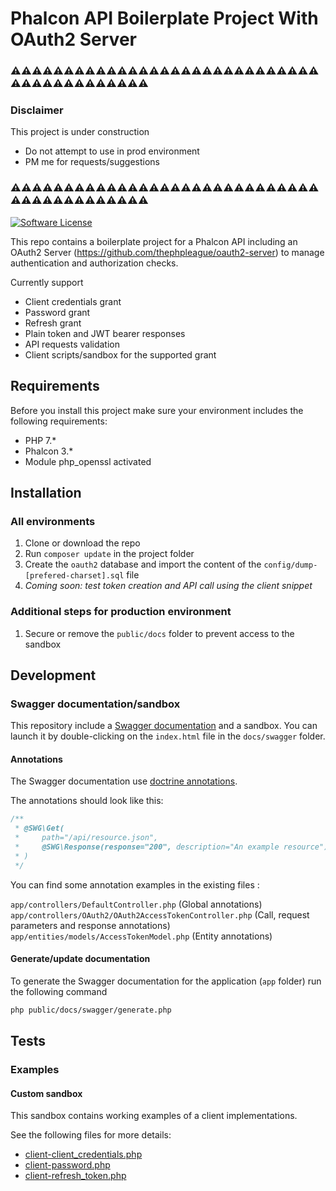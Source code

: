 # Phalcon API Boilerplate Project With OAuth2 Server

### :warning::warning::warning::warning::warning::warning::warning::warning::warning::warning::warning::warning::warning::warning::warning::warning::warning::warning::warning::warning::warning::warning::warning::warning::warning::warning::warning::warning::warning::warning::warning::warning::warning::warning::warning::warning::warning::warning::warning::warning::warning::warning:
### Disclaimer

This project is under construction
* Do not attempt to use in prod environment
* PM me for requests/suggestions

### :warning::warning::warning::warning::warning::warning::warning::warning::warning::warning::warning::warning::warning::warning::warning::warning::warning::warning::warning::warning::warning::warning::warning::warning::warning::warning::warning::warning::warning::warning::warning::warning::warning::warning::warning::warning::warning::warning::warning::warning::warning::warning:

[![Software License](https://img.shields.io/badge/license-MIT-blue.svg)](LICENSE)

This repo contains a boilerplate project for a Phalcon API including an OAuth2 Server 
(https://github.com/thephpleague/oauth2-server) to manage authentication and authorization checks.

Currently support
* Client credentials grant
* Password grant
* Refresh grant
* Plain token and JWT bearer responses
* API requests validation
* Client scripts/sandbox for the supported grant

## Requirements

Before you install this project make sure your environment includes the following requirements:

* PHP 7.*
* Phalcon 3.*
* Module php_openssl activated

## Installation

### All environments

1) Clone or download the repo
2) Run `composer update` in the project folder
3) Create the `oauth2` database and import the content of the `config/dump-[prefered-charset].sql` file
4) *Coming soon: test token creation and API call using the client snippet* 

### Additional steps for production environment

1) Secure or remove the `public/docs` folder to prevent access to the sandbox

## Development

### Swagger documentation/sandbox

This repository include a [Swagger documentation](http://swagger.io/) and a sandbox. You can launch it by double-clicking on the `index.html` file in 
the `docs/swagger` folder. 

#### Annotations

The Swagger documentation use [doctrine annotations](http://doctrine-common.readthedocs.io/en/latest/reference/annotations.html).  

The annotations should look like this:
```php
/**
 * @SWG\Get(
 *     path="/api/resource.json",
 *     @SWG\Response(response="200", description="An example resource")
 * )
 */
``` 

You can find some annotation examples in the existing files :

`app/controllers/DefaultController.php` (Global annotations)  
`app/controllers/OAuth2/OAuth2AccessTokenController.php` (Call, request parameters and response annotations)  
`app/entities/models/AccessTokenModel.php` (Entity annotations)  


#### Generate/update documentation

To generate the Swagger documentation for the application (`app` folder) run the following command

```bash
php public/docs/swagger/generate.php
```

## Tests

### Examples

#### Custom sandbox

This sandbox contains working examples of a client implementations.

See the following files for more details:

* [client-client_credentials.php](public/docs/examples/client-client_credentials.php)
* [client-password.php](public/docs/examples/client-password.php)
* [client-refresh_token.php](public/docs/examples/client-refresh_token.php)